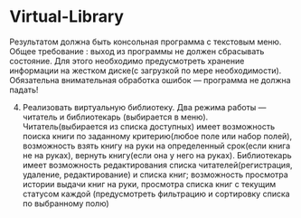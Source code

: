 # Virtual-Library
 Результатом должна быть консольная программа с текстовым меню.
 Общее требование : выход из программы не должен сбрасывать состояние. 
 Для этого необходимо предусмотреть хранение информации на жестком диске(с загрузкой по мере необходимости). 
 Обязательна внимательная обработка ошибок — программа не должна падать!

 4. Реализовать виртуальную библиотеку. Два режима работы — читатель и библиотекарь (выбирается в меню).
    Читатель(выбирается из списка доступных) имеет возможность поиска книги по заданному критерию(любое поле или набор полей), 
    возможность взять книгу на руки на определенный срок(если книга не на руках), 
    вернуть книгу(если она у него на руках).
    Библиотекарь имеет возможность редактирования списка читателей(регистрация, удаление, редактирование) и списка книг;
    возможность просмотра истории выдачи книг на руки, 
    просмотра списка книг с текущим статусом каждой (предусмотреть фильтрацию и сортировку списка по выбранному полю)
